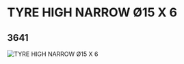 # TYRE HIGH NARROW Ø15 X 6
## 3641
![TYRE HIGH NARROW Ø15 X 6](https://lc-www-live-s.legocdn.com/media/bricks/5/2/364126.jpg)